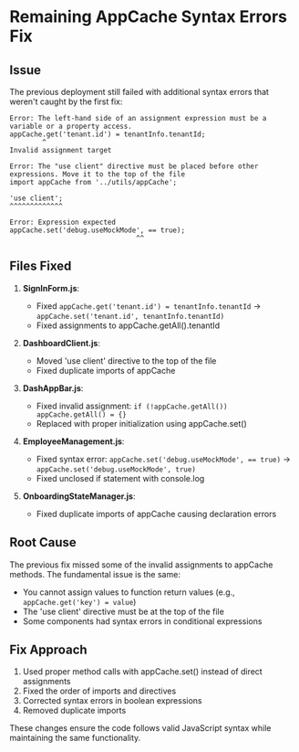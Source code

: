 # Remaining AppCache Syntax Errors Fix

## Issue
The previous deployment still failed with additional syntax errors that weren't caught by the first fix:

```
Error: The left-hand side of an assignment expression must be a variable or a property access.
appCache.get('tenant.id') = tenantInfo.tenantId;
        ^
Invalid assignment target
```

```
Error: The "use client" directive must be placed before other expressions. Move it to the top of the file
import appCache from '../utils/appCache';

'use client';
^^^^^^^^^^^^^
```

```
Error: Expression expected
appCache.set('debug.useMockMode', == true);
                               ^^
```

## Files Fixed

1. **SignInForm.js**:
   - Fixed `appCache.get('tenant.id') = tenantInfo.tenantId` → `appCache.set('tenant.id', tenantInfo.tenantId)`
   - Fixed assignments to appCache.getAll().tenantId

2. **DashboardClient.js**:
   - Moved 'use client' directive to the top of the file
   - Fixed duplicate imports of appCache

3. **DashAppBar.js**:
   - Fixed invalid assignment: `if (!appCache.getAll()) appCache.getAll() = {}`
   - Replaced with proper initialization using appCache.set()

4. **EmployeeManagement.js**:
   - Fixed syntax error: `appCache.set('debug.useMockMode', == true)` → `appCache.set('debug.useMockMode', true)`
   - Fixed unclosed if statement with console.log

5. **OnboardingStateManager.js**:
   - Fixed duplicate imports of appCache causing declaration errors

## Root Cause

The previous fix missed some of the invalid assignments to appCache methods. The fundamental issue is the same:
- You cannot assign values to function return values (e.g., `appCache.get('key') = value`)
- The 'use client' directive must be at the top of the file
- Some components had syntax errors in conditional expressions

## Fix Approach

1. Used proper method calls with appCache.set() instead of direct assignments
2. Fixed the order of imports and directives
3. Corrected syntax errors in boolean expressions
4. Removed duplicate imports

These changes ensure the code follows valid JavaScript syntax while maintaining the same functionality.
